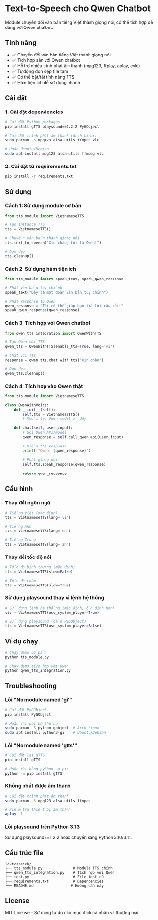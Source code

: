 # Text-to-Speech cho Qwen Chatbot

Module chuyển đổi văn bản tiếng Việt thành giọng nói, có thể tích hợp dễ dàng với Qwen chatbot.

## Tính năng

- ✅ Chuyển đổi văn bản tiếng Việt thành giọng nói
- ✅ Tích hợp sẵn với Qwen chatbot
- ✅ Hỗ trợ nhiều trình phát âm thanh (mpg123, ffplay, aplay, cvlc)
- ✅ Tự động dọn dẹp file tạm
- ✅ Có thể bật/tắt tính năng TTS
- ✅ Hàm tiện ích để sử dụng nhanh

## Cài đặt

### 1. Cài đặt dependencies

```bash
# Cài đặt Python packages
pip install gTTS playsound==1.2.2 PyGObject

# Cài đặt trình phát âm thanh (Arch Linux)
sudo pacman -S mpg123 alsa-utils ffmpeg vlc

# Hoặc Ubuntu/Debian
sudo apt install mpg123 alsa-utils ffmpeg vlc
```

### 2. Cài đặt từ requirements.txt

```bash
pip install -r requirements.txt
```

## Sử dụng

### Cách 1: Sử dụng module cơ bản

```python
from tts_module import VietnameseTTS

# Tạo instance TTS
tts = VietnameseTTS()

# Chuyển văn bản thành giọng nói
tts.text_to_speech("Xin chào, tôi là Qwen!")

# Dọn dẹp
tts.cleanup()
```

### Cách 2: Sử dụng hàm tiện ích

```python
from tts_module import speak_text, speak_qwen_response

# Phát văn bản tùy chỉnh
speak_text("Đây là một đoạn văn bản tùy chỉnh")

# Phát response từ Qwen
qwen_response = "Tôi có thể giúp bạn trả lời câu hỏi!"
speak_qwen_response(qwen_response)
```

### Cách 3: Tích hợp với Qwen chatbot

```python
from qwen_tts_integration import QwenWithTTS

# Tạo Qwen với TTS
qwen_tts = QwenWithTTS(enable_tts=True, lang='vi')

# Chat với TTS
response = qwen_tts.chat_with_tts("Xin chào")

# Dọn dẹp
qwen_tts.cleanup()
```

### Cách 4: Tích hợp vào Qwen thật

```python
from tts_module import VietnameseTTS

class QwenWithVoice:
    def __init__(self):
        self.tts = VietnameseTTS()
        # Khởi tạo Qwen model ở đây
    
    def chat(self, user_input):
        # Gọi Qwen API/model
        qwen_response = self.call_qwen_api(user_input)
        
        # Hiển thị response
        print(f"Qwen: {qwen_response}")
        
        # Phát giọng nói
        self.tts.speak_response(qwen_response)
        
        return qwen_response
```

## Cấu hình

### Thay đổi ngôn ngữ

```python
# Tiếng Việt (mặc định)
tts = VietnameseTTS(lang='vi')

# Tiếng Anh
tts = VietnameseTTS(lang='en')

# Tiếng Trung
tts = VietnameseTTS(lang='zh')
```

### Thay đổi tốc độ nói

```python
# Tốc độ bình thường (mặc định)
tts = VietnameseTTS(slow=False)

# Tốc độ chậm
tts = VietnameseTTS(slow=True)
```

### Sử dụng playsound thay vì lệnh hệ thống

```python
# Sử dụng lệnh hệ thống (mặc định, ổn định hơn)
tts = VietnameseTTS(use_system_player=True)

# Sử dụng playsound (cần PyGObject)
tts = VietnameseTTS(use_system_player=False)
```

## Ví dụ chạy

```bash
# Chạy demo cơ bản
python tts_module.py

# Chạy demo tích hợp với Qwen
python qwen_tts_integration.py
```

## Troubleshooting

### Lỗi "No module named 'gi'"
```bash
# Cài đặt PyGObject
pip install PyGObject

# Hoặc cài gói hệ thống
sudo pacman -S python-gobject  # Arch Linux
sudo apt install python3-gi    # Ubuntu/Debian
```

### Lỗi "No module named 'gtts'"
```bash
# Cài đặt lại gTTS
pip install gTTS

# Hoặc cài bằng python -m pip
python -m pip install gTTS
```

### Không phát được âm thanh
```bash
# Cài đặt trình phát âm thanh
sudo pacman -S mpg123 alsa-utils ffmpeg

# Kiểm tra thiết bị âm thanh
aplay -l
```

### Lỗi playsound trên Python 3.13
Sử dụng playsound==1.2.2 hoặc chuyển sang Python 3.10/3.11.

## Cấu trúc file

```
Text2speech/
├── tts_module.py              # Module TTS chính
├── qwen_tts_integration.py    # Tích hợp với Qwen
├── test.py                    # File test cũ
├── requirements.txt           # Dependencies
└── README.md                 # Hướng dẫn này
```

## License

MIT License - Sử dụng tự do cho mục đích cá nhân và thương mại. 